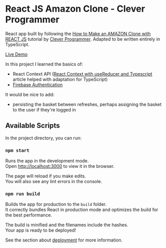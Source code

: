 # React JS Amazon Clone - Clever Programmer

React app built by following the [How to Make an AMAZON Clone with REACT JS](https://www.youtube.com/watch?v=1_IYL9ZMR_Y) tutorial by [Clever Programmer](https://www.cleverprogrammer.com/). Adapted to be written entirely in TypeScript.

[Live Demo](https://react-amazn-clone-5b4b8.web.app/)

In this project I learned the basics of:

- React Context API ([React Context with useReducer and Typescript](https://dev.to/elisealcala/react-context-with-usereducer-and-typescript-4obm) article helped with adaptation for TypeScript)
- [Firebase Authentication](https://firebase.google.com/products/auth)

It would be nice to add:

- persisting the basket between refreshes, perhaps assigning the basket to the user if they're logged in

## Available Scripts

In the project directory, you can run:

### `npm start`

Runs the app in the development mode.\
Open [http://localhost:3000](http://localhost:3000) to view it in the browser.

The page will reload if you make edits.\
You will also see any lint errors in the console.

### `npm run build`

Builds the app for production to the `build` folder.\
It correctly bundles React in production mode and optimizes the build for the best performance.

The build is minified and the filenames include the hashes.\
Your app is ready to be deployed!

See the section about [deployment](https://facebook.github.io/create-react-app/docs/deployment) for more information.
